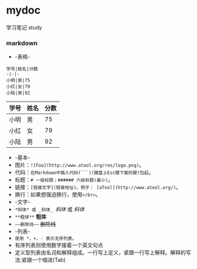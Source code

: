 # mydoc
学习笔记 study

### markdown
* -表格-
```
学号|姓名|分数  
-|-|-  
小明|男|75    
小红|女|79    
小陆|男|92
```
学号|姓名|分数
-|-|-
小明|男|75
小红|女|79
小陆|男|92
* -基本-
* 图片：`![Foo](http://www.atool.org/res/logo.png)`。
* 代码：`在Markdown中插入代码(```)(键盘上Esc键下面的键)包起`。
* 标题：`# 一级标题；###### 六级标题(最小)`。
* 链接：`[链接文字](链接地址)。例子： [aTool](http://www.atool.org/)`。
* 换行：如果想强迫换行，使用`</br>`。
* -文字-
* `*斜体* 或 _斜体_ `*斜体* 或 _斜体_
* `**粗体**` **粗体**
* `~~删除线~~` ~~删除线~~
* -列表-
* `使用 *，+，- 表示无序列表。` 
* 有序列表则使用数字接着一个英文句点
* 定义型列表由名词和解释组成。一行写上定义，紧跟一行写上解释。解释的写法:紧跟一个缩进(Tab)



